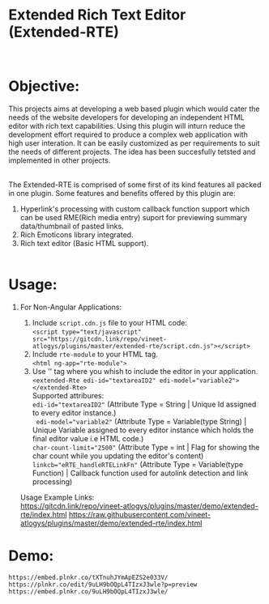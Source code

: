 # Extended Rich Text Editor (Extended-RTE)<br/><br/>

# Objective:<br/>
This projects aims at developing a web based plugin which would cater the needs of the website
developers for developing an independent HTML editor with rich text capabilities. Using this plugin
will inturn reduce the development effort required to produce a complex web application with high user
interation. It can be easily customized as per requirements to suit the needs of different projects. The
idea has been succesfully tetsted and implemented in other projects.<br/><br/>

The Extended-RTE is comprised of some first of its kind features all packed in one plugin. Some
features and benefits offered by this plugin are:<br/>
1. Hyperlink's processing with custom callback function support which can be used RME(Rich media entry) suport for previewing summary data/thumbnail of pasted links.<br/>
2. Rich Emoticons library integrated.<br/>
4. Rich text editor (Basic HTML support).<br/><br/>

# Usage:<br/>

1. For Non-Angular Applications:<br/>
    
    1. Include `script.cdn.js` file to your HTML code:<br/>
        `<script type="text/javascript" src="https://gitcdn.link/repo/vineet-atlogys/plugins/master/extended-rte/script.cdn.js"></script>`<br/>
    2. Include `rte-module` to your HTML tag.<br/>
        `<html ng-app="rte-module">`<br/>
    3. Use '<extended-Rte>' tag where you whish to include the editor in your application.<br/>
        `<extended-Rte edi-id="textareaID2" edi-model="variable2"></extended-Rte>`<br/>
        Supported attribures:<br/>
        `edi-id="textareaID2"` (Attribute Type = String | Unique Id assigned to every editor instance.)<br/>
       ` edi-model="variable2"` (Attribute Type = Variable(type String) | Unique Variable assigned to every editor instance which holds the final editor value i.e HTML code.)<br/>
        `char-count-limit="2500"` (Attribute Type = int | Flag for showing the char count while you updating the editor's content)<br/>
        `linkcb="eRTE_handleRTELinkFn"` (Attribute Type = Variable(type Function) | Callback function used for autolink detection and link processing)<br/>

    Usage Example Links:<br/>
    https://gitcdn.link/repo/vineet-atlogys/plugins/master/demo/extended-rte/index.html
    https://raw.githubusercontent.com/vineet-atlogys/plugins/master/demo/extended-rte/index.html

# Demo:<br/>
    https://embed.plnkr.co/tXTnuhJYmApEZS2e033V/
    https://plnkr.co/edit/9uLH9bOQpL4TIzxJ3wle?p=preview
    https://embed.plnkr.co/9uLH9bOQpL4TIzxJ3wle/